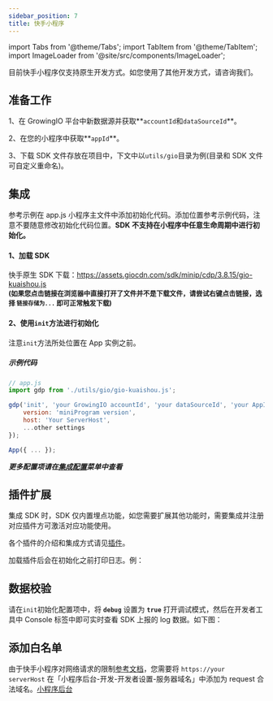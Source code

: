 ```yaml
---
sidebar_position: 7
title: 快手小程序
---
```


import Tabs from '@theme/Tabs';
import TabItem from '@theme/TabItem';
import ImageLoader from '@site/src/components/ImageLoader';

目前快手小程序仅支持原生开发方式。如您使用了其他开发方式，请咨询我们。

## 准备工作

1、在 GrowingIO 平台中新数据源并获取**`accountId`和`dataSourceId`**。

2、在您的小程序中获取**`appId`**。

3、下载 SDK 文件存放在项目中，下文中以`utils/gio`目录为例(目录和 SDK 文件可自定义重命名)。

## 集成

参考示例在 app.js 小程序主文件中添加初始化代码。添加位置参考示例代码，注意不要随意修改初始化代码位置。**SDK 不支持在小程序中任意生命周期中进行初始化。**

#### 1、加载 SDK

快手原生 SDK 下载：<https://assets.giocdn.com/sdk/minip/cdp/3.8.15/gio-kuaishou.js><br/>
**<font size="2">(如果您点击链接在浏览器中直接打开了文件并不是下载文件，请尝试右键点击链接，选择 `链接存储为...` 即可正常触发下载)</font>**

#### 2、使用`init`方法进行初始化

注意`init`方法所处位置在 App 实例之前。

##### 示例代码

```js
// app.js
import gdp from './utils/gio/gio-kuaishou.js';

gdp('init', 'your GrowingIO accountId', 'your dataSourceId', 'your AppId', {
    version: 'miniProgram version',
    host: 'Your ServerHost',
    ...other settings
});

App({ ... });
```

**_更多配置项请在[集成配置](/docs/miniprogram/3.8/initSettings)菜单中查看_**

## 插件扩展

集成 SDK 时，SDK 仅内置埋点功能，如您需要扩展其他功能时，需要集成并注册对应插件方可激活对应功能使用。

各个插件的介绍和集成方式请见[插件](/docs/miniprogram/3.8/plugins)。

加载插件后会在初始化之前打印日志。例：

<ImageLoader path="img/miniprogram/plugin_debug" />

## 数据校验

请在`init`初始化配置项中，将 **`debug`** 设置为 **`true`** 打开调试模式，然后在开发者工具中 Console 标签中即可实时查看 SDK 上报的 log 数据。如下图：

<ImageLoader path="img/miniprogram/kuaishou_debug.jpg" />

## 添加白名单

由于快手小程序对网络请求的限制[参考文档](https://mp.kuaishou.com/docs/introduction/develop.html#%E6%9C%8D%E5%8A%A1%E5%9F%9F%E5%90%8D%E9%85%8D%E7%BD%AE)，您需要将 `https://your serverHost` 在「小程序后台-开发-开发者设置-服务器域名」中添加为 request 合法域名。[小程序后台](https://mp.kuaishou.com/)
